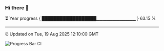 ### Hi there 👋

⏳ Year progress { ██████████████████▁▁▁▁▁▁▁▁▁▁▁▁ } 63.15 %

---

⏰ Updated on Tue, 19 Aug 2025 12:10:00 GMT

![Progress Bar CI](https://github.com/liununu/liununu/workflows/Progress%20Bar%20CI/badge.svg)
